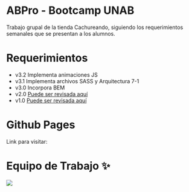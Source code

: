 # ABPro - Bootcamp UNAB
Trabajo grupal de la tienda Cachureando, siguiendo los requerimientos semanales que se presentan a los alumnos.

# Requerimientos


* v3.2 Implementa animaciones JS
* v3.1 Implementa archivos SASS y Arquitectura 7-1
* v3.0 Incorpora BEM
* v2.0 [Puede ser revisada aquí](https://github.com/ManuDve/BC-Grupal02)
* v1.0 [Puede ser revisada aquí](https://github.com/ManuDve/BC-Grupal01)

# Github Pages
Link para visitar: 

# Equipo de Trabajo ✨
<a href="https://github.com/gabish19/BC-Grupal03/graphs/contributors">
  <img src="https://contrib.rocks/image?repo=gabish19/BC-Grupal03" />
</a>
